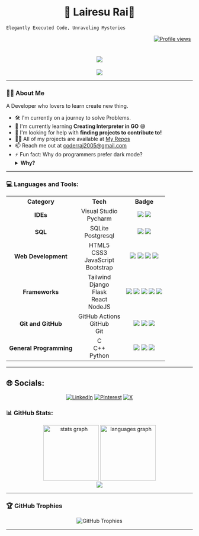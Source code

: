 <!-- Repository Name -->
<h1 align="center">🌟 Lairesu Rai🌟</h1>

<!-- Short Description -->

`Elegantly Executed Code, Unraveling Mysteries`

<div align="right">
  <a href="https://komarev.com/ghpvc/?username=Lairesu&color=blu" target="_blank">
    <img src="https://komarev.com/ghpvc/?username=Lairesu&color=blue" alt="Profile views" style="margin-right: 5px;">
  </a>
</div>

<h1 align="center">
    <img src="https://readme-typing-svg.herokuapp.com/?font=Righteous&size=35&center=true&vCenter=true&width=500&height=70&duration=4000&lines=Hello+World!+👋;+Welcome+to+my+GitHub🤗;" />
</h1>

<div align="center">
 <img src="https://quotes-github-readme.vercel.app/api?type=horizontal&theme=radical"/>
</div>

---

### 👨‍💻 About Me
  A Developer who lovers to learn create new thing.
- 🛠️ I'm currently on a journey to solve Problems.
- 🌱 I'm currently learning **Creating Interpreter in GO** 😅
- 🤝 I'm looking for help with **finding projects to contribute to!**
- 👨‍💻 All of my projects are available at [My Repos](https://github.com/Lairesu?tab=repositories)
- 📫 Reach me out at [coderraj2005@gmail.com](mailto:coderraj2005@gmail.com)
- ⚡ Fun fact: Why do programmers prefer dark mode?<details><summary>**Why?**</summary>Because light attracts bugs! 🐛😄</details>
    
---
### 💻 Languages and Tools:

<table style="width: 100%; text-align: center;">
  <tr>
    <th><strong>Category</strong></th>
    <th><strong>Tech</strong></th>
    <th><strong>Badge</strong></th>
  </tr>
  <tr>
    <td><strong>IDEs</strong></td>
    <td>Visual Studio<br> Pycharm </td>
    <td>
      <img src="https://img.shields.io/badge/Visual_Studio-5C2D91.svg?style=for-the-badge&logo=visual-studio&logoColor=white">
      <img src="https://img.shields.io/badge/pycharm-%234B8EB3.svg?style=for-the-badge&logo=pycharm&logoColor=white">
    </td>
  </tr>
  <tr>
    <td><strong>SQL</strong></td>
    <td>SQLite<br>Postgresql</td>
    <td><img src="https://img.shields.io/badge/sqlite-%2307405e.svg?style=for-the-badge&logo=sqlite&logoColor=white">
    <img src="https://img.shields.io/badge/postgresql-%234F5B93.svg?style=for-the-badge&logo=postgresql&logoColor=white"></td>
  </tr>
  <tr>
    <td><strong>Web Development</strong></td>
    <td>HTML5<br>CSS3<br>JavaScript<br>Bootstrap</td>
    <td>
      <img src="https://img.shields.io/badge/html5-%23E34F26.svg?style=for-the-badge&logo=html5&logoColor=white">
      <img src="https://img.shields.io/badge/css3-%231572B6.svg?style=for-the-badge&logo=css3&logoColor=white">
      <img src="https://img.shields.io/badge/javascript-%23323330.svg?style=for-the-badge&logo=javascript&logoColor=%23F7DF1E">
      <img src="https://img.shields.io/badge/bootstrap-%238511FA.svg?style=for-the-badge&logo=bootstrap&logoColor=white">
    </td>
  </tr>
  <tr>
    <td><strong>Frameworks</strong></td>
    <td>Tailwind<br>Django<br>Flask<br>React<br>NodeJS</td>
    <td>
      <img src="https://img.shields.io/badge/tailwindcss-%234A8BFC.svg?style=for-the-badge&logo=tailwindcss&logoColor=white">
      <img src="https://img.shields.io/badge/django-%23092E20.svg?style=for-the-badge&logo=django&logoColor=white">
      <img src="https://img.shields.io/badge/flask-%23000.svg?style=for-the-badge&logo=flask&logoColor=white">
      <img src="https://img.shields.io/badge/react-%2320232a.svg?style=for-the-badge&logo=react&logoColor=%2361DAFB">
      <img src="https://img.shields.io/badge/node.js-6DA55F?style=for-the-badge&logo=node.js&logoColor=white">
    </td>
  </tr>
  <tr>
    <td><strong>Git and GitHub</strong></td>
    <td>GitHub Actions<br>GitHub<br>Git</td>
    <td>
      <img src="https://img.shields.io/badge/github%20actions-%232671E5.svg?style=for-the-badge&logo=githubactions&logoColor=white">
      <img src="https://img.shields.io/badge/github-%23121011.svg?style=for-the-badge&logo=github&logoColor=white">
      <img src="https://img.shields.io/badge/git-%23F05033.svg?style=for-the-badge&logo=git&logoColor=white">
    </td>
  </tr>
  <tr>
    <td><strong>General Programming</strong></td>
    <td>C<br>C++<br>Python</td>
    <td>
      <img src="https://img.shields.io/badge/c-%2300599C.svg?style=for-the-badge&logo=c&logoColor=white">
      <img src="https://img.shields.io/badge/c++-%2300599C.svg?style=for-the-badge&logo=c%2B%2B&logoColor=white">
      <img src="https://img.shields.io/badge/python-3670A0?style=for-the-badge&logo=python&logoColor=ffdd54">
    </td>
  </tr>
</table>

---


## 🌐 Socials:

<p align="center">
  <a href="https://linkedin.com/in/raj-rai-8445042ba"><img src="https://img.shields.io/badge/LinkedIn-0A66C2?style=for-the-badge&logo=linkedin&logoColor=white" alt="LinkedIn"></a>
  <a href="https://pinterest.com/0lDreamer/"><img src="https://img.shields.io/badge/Pinterest-E60023?style=for-the-badge&logo=pinterest&logoColor=white" alt="Pinterest"></a>
  <a href="https://x.com/LairesuRai"><img src="https://img.shields.io/badge/X-000000?style=for-the-badge&logo=x&logoColor=white" alt="X"></a>
</p>


### 📊 GitHub Stats:

<div align="center">
  <img src="https://github-readme-stats.vercel.app/api?username=Lairesu&theme=holi&hide_border=false&include_all_commits=true&count_private=false" height="150" alt="stats graph" />
  <img src="https://github-readme-stats.vercel.app/api/top-langs/?username=Lairesu&theme=holi&hide_border=false&include_all_commits=true&count_private=false&layout=compact" height="150" alt="languages graph" />
</div>
<div align="center">
  <img src="https://github-readme-streak-stats.herokuapp.com/?user=Lairesu&theme=holi&hide_border=false" />
</div>

---

### 🏆 GitHub Trophies

<p align="center">
  <img src="https://github-profile-trophy.vercel.app/?username=Lairesu&theme=holi&no-frame=false&no-bg=false&margin-w=4" alt="GitHub Trophies" />
</p>

---


